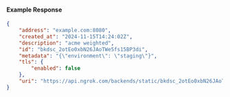 <!-- Code generated for API Clients. DO NOT EDIT. -->

#### Example Response

```json
{
	"address": "example.com:8080",
	"created_at": "2024-11-15T14:24:02Z",
	"description": "acme weighted",
	"id": "bkdsc_2otEo0xbN26JAoTWe5fs15BP3di",
	"metadata": "{\"environment\": \"staging\"}",
	"tls": {
		"enabled": false
	},
	"uri": "https://api.ngrok.com/backends/static/bkdsc_2otEo0xbN26JAoTWe5fs15BP3di"
}
```
